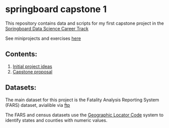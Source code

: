# springboard capstone 1
This repository contains data and scripts for my first capstone project in the [Springboard Data Science Career Track](https://www.springboard.com/workshops/data-science-career-track/)

See miniprojects and exercises [here](https://github.com/rlrognstad/springboard)

## Contents:
1. [Initial project ideas](https://github.com/rlrognstad/springboard_capstone_1/blob/master/Capstone%20project%20ideas.md)
2. [Capstone proposal](https://github.com/rlrognstad/springboard_capstone_1/blob/master/Capstone%20proposal.md)
 
## Datasets:
The main dataset for this project is the Fatality Analysis Reporting System (FARS) dataset, avialible via [ftp](https://www.nhtsa.gov/research-data/fatality-analysis-reporting-system-fars)


The FARS and census datasets use the [Geographic Locator Code](https://www.gsa.gov/portal/content/104507) system to identify states and counties with numeric values.
